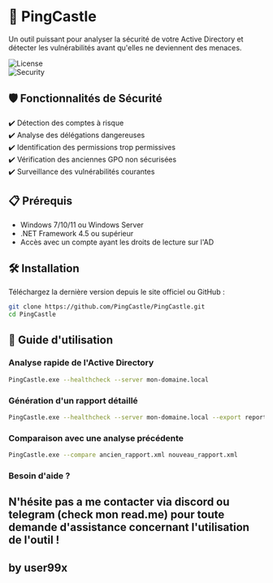 # 🏰 PingCastle  
Un outil puissant pour analyser la sécurité de votre Active Directory et détecter les vulnérabilités avant qu'elles ne deviennent des menaces.  

![License](https://img.shields.io/badge/license-MIT-blue.svg)  
![Security](https://img.shields.io/badge/security-high-red.svg)  

## 🛡️ Fonctionnalités de Sécurité  
✔️ Détection des comptes à risque  
✔️ Analyse des délégations dangereuses  
✔️ Identification des permissions trop permissives  
✔️ Vérification des anciennes GPO non sécurisées  
✔️ Surveillance des vulnérabilités courantes  

## 📋 Prérequis  
- Windows 7/10/11 ou Windows Server  
- .NET Framework 4.5 ou supérieur  
- Accès avec un compte ayant les droits de lecture sur l'AD  

## 🛠️ Installation  
Téléchargez la dernière version depuis le site officiel ou GitHub :  
```sh
git clone https://github.com/PingCastle/PingCastle.git  
cd PingCastle  
```

## 📖 Guide d'utilisation  

###  Analyse rapide de l'Active Directory  
```sh
PingCastle.exe --healthcheck --server mon-domaine.local
```

###  Génération d'un rapport détaillé  
```sh
PingCastle.exe --healthcheck --server mon-domaine.local --export report.html
```

###  Comparaison avec une analyse précédente  
```sh
PingCastle.exe --compare ancien_rapport.xml nouveau_rapport.xml
```
### Besoin d'aide ?
N'hésite pas a me contacter via discord ou telegram (check mon read.me) pour toute demande d'assistance concernant l'utilisation de l'outil !
---
by user99x
---
